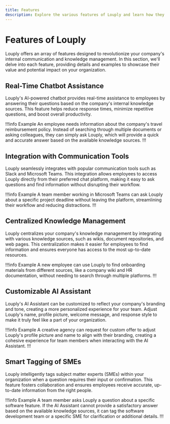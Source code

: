 ```yaml
---
title: Features
description: Explore the various features of Louply and learn how they can help streamline your company's internal communication and knowledge management.
---
```


# Features of Louply

Louply offers an array of features designed to revolutionize your company's internal communication and knowledge management. In this section, we'll delve into each feature, providing details and examples to showcase their value and potential impact on your organization.

## Real-Time Chatbot Assistance

Louply's AI-powered chatbot provides real-time assistance to employees by answering their questions based on the company's internal knowledge sources. This feature helps reduce response times, minimize repetitive questions, and boost overall productivity.

!!!info Example
An employee needs information about the company's travel reimbursement policy. Instead of searching through multiple documents or asking colleagues, they can simply ask Louply, which will provide a quick and accurate answer based on the available knowledge sources.
!!!

## Integration with Communication Tools

Louply seamlessly integrates with popular communication tools such as Slack and Microsoft Teams. This integration allows employees to access Louply directly from their preferred chat platform, making it easy to ask questions and find information without disrupting their workflow.

!!!info Example 
A team member working in Microsoft Teams can ask Louply about a specific project deadline without leaving the platform, streamlining their workflow and reducing distractions.
!!!

## Centralized Knowledge Management

Louply centralizes your company's knowledge management by integrating with various knowledge sources, such as wikis, document repositories, and web pages. This centralization makes it easier for employees to find information and ensures everyone has access to the most up-to-date resources.

!!!info Example
A new employee can use Louply to find onboarding materials from different sources, like a company wiki and HR documentation, without needing to search through multiple platforms.
!!!

## Customizable AI Assistant

Louply's AI Assistant can be customized to reflect your company's branding and tone, creating a more personalized experience for your team. Adjust Louply's name, profile picture, welcome message, and response style to make it truly feel like a part of your organization.

!!!info Example
A creative agency can request for custom offer to adjust Louply's profile picture and name to align with their branding, creating a cohesive experience for team members when interacting with the AI Assistant.
!!!

## Smart Tagging of SMEs

Louply intelligently tags subject matter experts (SMEs) within your organization when a question requires their input or confirmation. This feature fosters collaboration and ensures employees receive accurate, up-to-date information from the right people.

!!!info Example
A team member asks Louply a question about a specific software feature. If the AI Assistant cannot provide a satisfactory answer based on the available knowledge sources, it can tag the software development team or a specific SME for clarification or additional details.
!!!


